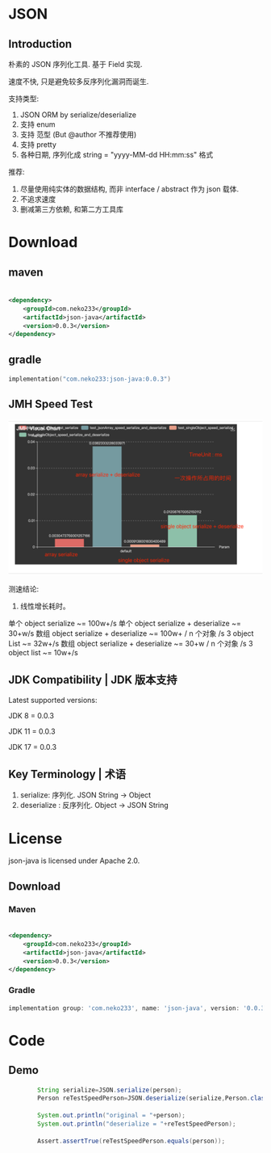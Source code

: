 # JSON

## Introduction

朴素的 JSON 序列化工具. 基于 Field 实现.

速度不快, 只是避免较多反序列化漏洞而诞生. 

支持类型:

1. JSON ORM by serialize/deserialize
2. 支持 enum
3. 支持 范型 <T> (But @author 不推荐使用)
4. 支持 pretty
5. 各种日期, 序列化成 string = "yyyy-MM-dd HH:mm:ss" 格式

推荐:

1. 尽量使用纯实体的数据结构, 而非 interface / abstract 作为 json 载体.
2. 不追求速度
3. 删减第三方依赖, 和第二方工具库

# Download

## maven

```xml

<dependency>
    <groupId>com.neko233</groupId>
    <artifactId>json-java</artifactId>
    <version>0.0.3</version>
</dependency>
```

## gradle

```kotlin
implementation("com.neko233:json-java:0.0.3")

```

## JMH Speed Test

![jmh-metrics-by-ms.png](jmh-metrics-by-ms.png)

测速结论:

1. 线性增长耗时。

单个 object serialize ~= 100w+/s
单个 object serialize + deserialize ~= 30+w/s
数组 object serialize + deserialize ~= 100w+ / n 个对象 /s
3 object List ~= 32w+/s
数组 object serialize + deserialize ~= 30+w / n 个对象 /s
3 object list ~= 10w+/s

## JDK Compatibility | JDK 版本支持

Latest supported versions:

JDK 8 = 0.0.3

JDK 11 = 0.0.3

JDK 17 = 0.0.3

## Key Terminology | 术语

1. serialize: 序列化. JSON String -> Object
2. deserialize : 反序列化. Object -> JSON String

# License

json-java is licensed under Apache 2.0.

## Download

### Maven

```xml

<dependency>
    <groupId>com.neko233</groupId>
    <artifactId>json-java</artifactId>
    <version>0.0.3</version>
</dependency>

```

### Gradle

```groovy
implementation group: 'com.neko233', name: 'json-java', version: '0.0.3'
```

# Code

## Demo

```java
        String serialize=JSON.serialize(person);
        Person reTestSpeedPerson=JSON.deserialize(serialize,Person.class);

        System.out.println("original = "+person);
        System.out.println("deserialize = "+reTestSpeedPerson);

        Assert.assertTrue(reTestSpeedPerson.equals(person));

```